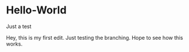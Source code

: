 # Hello-World
Just a test

Hey, this is my first edit.  Just testing the branching.
Hope to see how this works.
